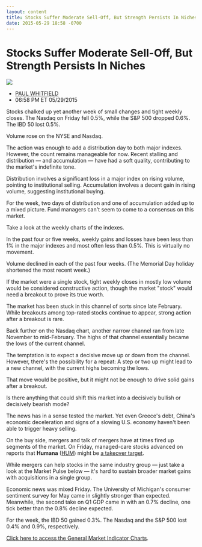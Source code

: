 ```yaml
---
layout: content
title: Stocks Suffer Moderate Sell-Off, But Strength Persists In Niches
date: 2015-05-29 18:58 -0700
---
```



Stocks Suffer Moderate Sell-Off, But Strength Persists In Niches
=================================================================


![](https://www.investors.com/wp-content/uploads/ibd-migrated-images/MPv_150601_635685107472959520.png)

* [PAUL WHITFIELD](https://www.investors.com/author/whitfieldp/ "Posts by PAUL WHITFIELD")
* 06:58 PM ET 05/29/2015




  

Stocks chalked up yet another week of small changes and tight weekly closes. The Nasdaq on Friday fell 0.5%, while the S&P 500 dropped 0.6%. The IBD 50 lost 0.5%.

  

Volume rose on the NYSE and Nasdaq.

  

The action was enough to add a distribution day to both major indexes. However, the count remains manageable for now. Recent stalling and distribution — and accumulation — have had a soft quality, contributing to the market's indefinite tone.

  

Distribution involves a significant loss in a major index on rising volume, pointing to institutional selling. Accumulation involves a decent gain in rising volume, suggesting institutional buying.

  

For the week, two days of distribution and one of accumulation added up to a mixed picture. Fund managers can't seem to come to a consensus on this market.

  

Take a look at the weekly charts of the indexes.

  

In the past four or five weeks, weekly gains and losses have been less than 1% in the major indexes and most often less than 0.5%. This is virtually no movement.

  

Volume declined in each of the past four weeks. (The Memorial Day holiday shortened the most recent week.)

  

If the market were a single stock, tight weekly closes in mostly low volume would be considered constructive action, though the market "stock" would need a breakout to prove its true worth.

  

The market has been stuck in this channel of sorts since late February. While breakouts among top-rated stocks continue to appear, strong action after a breakout is rare.

  

Back further on the Nasdaq chart, another narrow channel ran from late November to mid-February. The highs of that channel essentially became the lows of the current channel.

  

The temptation is to expect a decisive move up or down from the channel. However, there's the possibility for a repeat: A step or two up might lead to a new channel, with the current highs becoming the lows.

  

That move would be positive, but it might not be enough to drive solid gains after a breakout.

  

Is there anything that could shift this market into a decisively bullish or decisively bearish mode?

  

The news has in a sense tested the market. Yet even Greece's debt, China's economic deceleration and signs of a slowing U.S. economy haven't been able to trigger heavy selling.

  

On the buy side, mergers and talk of mergers have at times fired up segments of the market. On Friday, managed-care stocks advanced on reports that **Humana** ([HUM](https://research.investors.com/quote.aspx?symbol=HUM)) might be [a takeover target](http://news.investors.com/052915-754859-humana-might-sell-itself-aetna-cigna.htm).

  

While mergers can help stocks in the same industry group — just take a look at the Market Pulse below — it's hard to sustain broader market gains with acquisitions in a single group.

  

Economic news was mixed Friday. The University of Michigan's consumer sentiment survey for May came in slightly stronger than expected. Meanwhile, the second take on Q1 GDP came in with an 0.7% decline, one tick better than the 0.8% decline expected.

  

For the week, the IBD 50 gained 0.3%. The Nasdaq and the S&P 500 lost 0.4% and 0.9%, respectively.

  

[Click here to access the General Market Indicator Charts](https://www.investors.com/pdf/GMI_060115.pdf).





